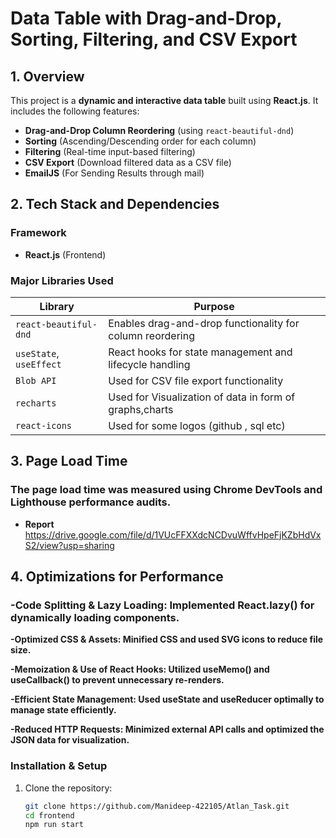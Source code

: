 # Data Table with Drag-and-Drop, Sorting, Filtering, and CSV Export  

## 1. Overview  
This project is a **dynamic and interactive data table** built using **React.js**. It includes the following features:  
- **Drag-and-Drop Column Reordering** (using `react-beautiful-dnd`)  
- **Sorting** (Ascending/Descending order for each column)  
- **Filtering** (Real-time input-based filtering)  
- **CSV Export** (Download filtered data as a CSV file)  
- **EmailJS** (For Sending Results through mail)

## 2. Tech Stack and Dependencies  
### **Framework**  
- **React.js** (Frontend)  

### **Major Libraries Used**  
| Library | Purpose |
|---------|---------|
| `react-beautiful-dnd` | Enables drag-and-drop functionality for column reordering |
| `useState`, `useEffect` | React hooks for state management and lifecycle handling |
| `Blob API` | Used for CSV file export functionality |
| `recharts` | Used for Visualization of data in form of graphs,charts |
| `react-icons` | Used for some logos (github , sql etc) |


## 3. Page Load Time
### **The page load time was measured using Chrome DevTools and Lighthouse performance audits.** 
- **Report** https://drive.google.com/file/d/1VUcFFXXdcNCDvuWffvHpeFjKZbHdVxS2/view?usp=sharing

## 4. Optimizations for Performance

### **-Code Splitting & Lazy Loading: Implemented React.lazy() for dynamically loading components.**

   **-Optimized CSS & Assets: Minified CSS and used SVG icons to reduce file size.**

   **-Memoization & Use of React Hooks: Utilized useMemo() and useCallback() to prevent unnecessary re-renders.**

   **-Efficient State Management: Used useState and useReducer optimally to manage state efficiently.**

   **-Reduced HTTP Requests: Minimized external API calls and optimized the JSON data for visualization.**
###

### **Installation & Setup**  
1. Clone the repository:  
   ```sh
   git clone https://github.com/Manideep-422105/Atlan_Task.git
   cd frontend
   npm run start
